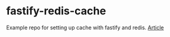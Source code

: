 # fastify-redis-cache
Example repo for setting up cache with fastify and redis. [Article](https://blog.modulenft.xyz/posts/529MKbb2jg3xotXb2opbyw)
